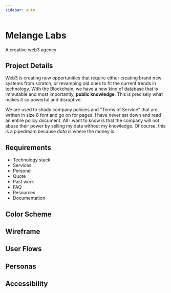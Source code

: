 ```yaml
---
sidebar: auto
---
```


# Melange Labs
A creative web3 agency

## Project Details

Web3 is creating new opportunities that require either creating brand new systems from scratch, or revamping old ones to fit the current trends in technology.  With the Blockchain, we have a new kind of database that is immutable and most importantly, **public knowledge**. This is precisely what makes it so powerful and disruptive.  

We are used to shady company policies and "Terms of Service" that are written in size 8 font and go on for pages.  I have never sat down and read an entire policy document.  All I want to know is that the company will not abuse their power by selling my data without my knowledge.  Of course, this is a pipedream because *data* is where the money is.

## Requirements

- Technology stack
- Services
- Personel
- Quote
- Past work
- FAQ
- Resources
- Documentation

## Color Scheme

## Wireframe

## User Flows

## Personas

## Accessibility


